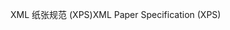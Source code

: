 <span data-ttu-id="5e732-101">XML 纸张规范 (XPS)</span><span class="sxs-lookup"><span data-stu-id="5e732-101">XML Paper Specification (XPS)</span></span>